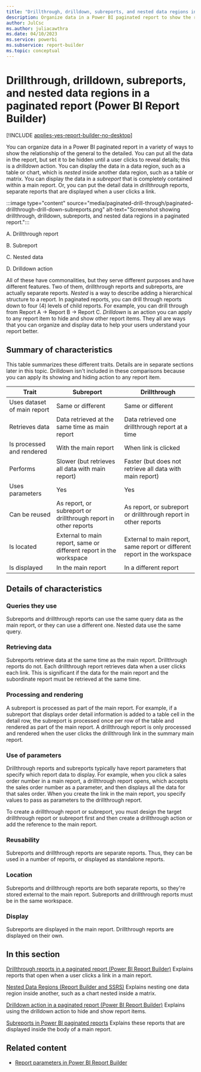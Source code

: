 ```yaml
---
title: "Drillthrough, drilldown, subreports, and nested data regions in a Power BI paginated report"
description: Organize data in a Power BI paginated report to show the relationship of the general to the detailed and then display the data in a subreport or a separate drillthrough report.
author: JulCsc
ms.author: juliacawthra
ms.date: 04/10/2023
ms.service: powerbi
ms.subservice: report-builder
ms.topic: conceptual
---
```

# Drillthrough, drilldown, subreports, and nested data regions in a paginated report (Power BI Report Builder)

[!INCLUDE [applies-yes-report-builder-no-desktop](../../includes/applies-yes-report-builder-no-desktop.md)]

  You can organize data in a Power BI paginated report in a variety of ways to show the relationship of the general to the detailed.  You can put all the data in the report, but set it to be hidden until a user clicks to reveal details; this is a *drilldown* action. You can display the data in a data region, such as a table or chart, which is *nested* inside another data region, such as a table or matrix. You can display the data in a *subreport* that is completely contained within a main report. Or, you can put the detail data in *drillthrough* reports, separate reports that are displayed when a user clicks a link.  
  
:::image type="content" source="media/paginated-drill-through/paginated-drillthrough-drill-down-subreports.png" alt-text="Screenshot showing drillthrough, drilldown, subreports, and nested data regions in a paginated report."::: 
  
 A. Drillthrough report  
  
 B. Subreport  
  
 C. Nested data 
  
 D. Drilldown action  
  
 All of these have commonalities, but they serve different purposes and have different features. Two of them, drillthrough reports and subreports, are actually separate reports. *Nested* is a way to describe adding a hierarchical structure to a report. In paginated reports, you can drill through reports down to four (4) levels of child reports. For example, you can drill through from Report A -> Report B -> Report C.   *Drilldown* is an action you can apply to any report item to hide and show other report items. They all are ways that you can organize and display data to help your users understand your report better.
    
##  <a name="SummaryCharacteristics"></a> Summary of characteristics  
 This table summarizes these different traits. Details are in separate sections later in this topic. Drilldown isn't included in these comparisons because you can apply its showing and hiding action to any report item.  
  
|Trait|Subreport|Drillthrough|  
|-----------|---------------|------------------|  
|Uses dataset of main report|Same or different|Same or different| 
|Retrieves data|Data retrieved at the same time as main report|Data retrieved one drillthrough report at a time|
|Is processed and rendered|With the main report|When link is clicked|  
|Performs|Slower (but retrieves all data with main report)|Faster (but does not retrieve all data with main report) 
|Uses parameters|Yes|Yes| 
|Can be reused|As report, or subreport or drillthrough report in other reports|As report, or subreport or drillthrough report in other reports|  
|Is located|External to main report, same or different report in the workspace |External to main report, same report or different report in the workspace|  
|Is displayed|In the main report|In a different report| 
  
  
##  <a name="Details"></a> Details of characteristics  
  
###  <a name="Queries"></a> Queries they use  
 Subreports and drillthrough reports can use the same query data as the main report, or they can use a different one. Nested data use the same query.  
  
###  <a name="RetrieveData"></a> Retrieving data  
 Subreports retrieve data at the same time as the main report. Drillthrough reports do not. Each drillthrough report retrieves data when a user clicks each link. This is significant if the data for the main report and the subordinate report must be retrieved at the same time.  
  
###  <a name="ProcessRender"></a> Processing and rendering  
 A subreport is processed as part of the main report. For example, if a subreport that displays order detail information is added to a table cell in the detail row, the subreport is processed once per row of the table and rendered as part of the main report. A drillthrough report is only processed and rendered when the user clicks the drillthrough link in the summary main report.  
  
###  <a name="Parameters"></a> Use of parameters  
 Drillthrough reports and subreports typically have report parameters that specify which report data to display. For example, when you click a sales order number in a main report, a drillthrough report opens, which accepts the sales order number as a parameter, and then displays all the data for that sales order. When you create the link in the main report, you specify values to pass as parameters to the drillthrough report.  
  
 To create a drillthrough report or subreport, you must design the target drillthrough report or subreport first and then create a drillthrough action or add the reference to the main report.  
  
###  <a name="Reusability"></a> Reusability  
 Subreports and drillthrough reports are separate reports. Thus, they can be used in a number of reports, or displayed as standalone reports. 
  
###  <a name="Location"></a> Location  
 Subreports and drillthrough reports are both separate reports, so they're stored external to the main report. Subreports and drillthrough reports must be in the same workspace. 
  
###  <a name="Display"></a> Display  
 Subreports are displayed in the main report. Drillthrough reports are displayed on their own.  

##  <a name="InThisSection"></a> In this section  

[Drillthrough reports in a paginated report (Power BI Report Builder)](drillthrough-reports-report-builder.md) Explains reports that open when a user clicks a link in a main report.  
 
[Nested Data Regions &#40;Report Builder and SSRS&#41;](/sql/reporting-services/report-design/nested-data-regions-report-builder-and-ssrs) Explains nesting one data region inside another, such as a chart nested inside a matrix.  

[Drilldown action in a paginated report (Power BI Report Builder)](drilldown-action-report-builder.md) Explains using the drilldown action to hide and show report items.  

[Subreports in Power BI paginated reports](../subreports.md) Explains these reports that are displayed inside the body of a main report.  

## Related content

- [Report parameters in Power BI Report Builder](../parameters/report-builder-parameters.md)
